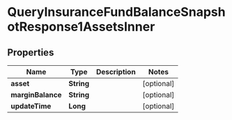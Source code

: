 

# QueryInsuranceFundBalanceSnapshotResponse1AssetsInner


## Properties

| Name | Type | Description | Notes |
|------------ | ------------- | ------------- | -------------|
|**asset** | **String** |  |  [optional] |
|**marginBalance** | **String** |  |  [optional] |
|**updateTime** | **Long** |  |  [optional] |



